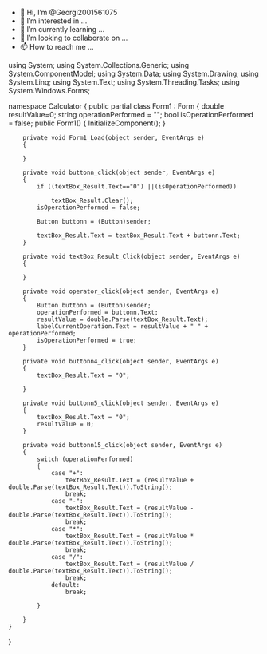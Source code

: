 - 👋 Hi, I’m @Georgi2001561075
- 👀 I’m interested in ...
- 🌱 I’m currently learning ...
- 💞️ I’m looking to collaborate on ...
- 📫 How to reach me ...

<!---
Georgi2001561075/Georgi2001561075 is a ✨ special ✨ repository because its `README.md` (this file) appears on your GitHub profile.
You can click the Preview link to take a look at your changes.
--->
using System;
using System.Collections.Generic;
using System.ComponentModel;
using System.Data;
using System.Drawing;
using System.Linq;
using System.Text;
using System.Threading.Tasks;
using System.Windows.Forms;

namespace Calculator
{
    public partial class Form1 : Form
    {
        double resultValue=0;
        string operationPerformed = "";
        bool isOperationPerformed = false;
        public Form1()
        {
            InitializeComponent();
        }

        private void Form1_Load(object sender, EventArgs e)
        {

        }

        private void buttonn_click(object sender, EventArgs e)
        {
            if ((textBox_Result.Text=="0") ||(isOperationPerformed))
            
                textBox_Result.Clear();
            isOperationPerformed = false;
            
            Button buttonn = (Button)sender;
           
            textBox_Result.Text = textBox_Result.Text + buttonn.Text;
        }

        private void textBox_Result_Click(object sender, EventArgs e)
        {

        }

        private void operator_click(object sender, EventArgs e)
        {
            Button buttonn = (Button)sender;
            operationPerformed = buttonn.Text;
            resultValue = double.Parse(textBox_Result.Text);
            labelCurrentOperation.Text = resultValue + " " + operationPerformed;
            isOperationPerformed = true;
        }

        private void buttonn4_click(object sender, EventArgs e)
        {
            textBox_Result.Text = "0";

        }

        private void buttonn5_click(object sender, EventArgs e)
        {
            textBox_Result.Text = "0";
            resultValue = 0;
        }

        private void buttonn15_click(object sender, EventArgs e)
        {
            switch (operationPerformed)
            {
                case "+":
                    textBox_Result.Text = (resultValue + double.Parse(textBox_Result.Text)).ToString();
                    break;
                case "-":
                    textBox_Result.Text = (resultValue - double.Parse(textBox_Result.Text)).ToString();
                    break;
                case "*":
                    textBox_Result.Text = (resultValue * double.Parse(textBox_Result.Text)).ToString();
                    break;
                case "/":
                    textBox_Result.Text = (resultValue / double.Parse(textBox_Result.Text)).ToString();
                    break;
                default:
                    break;

            }
         
        }
    }
}
